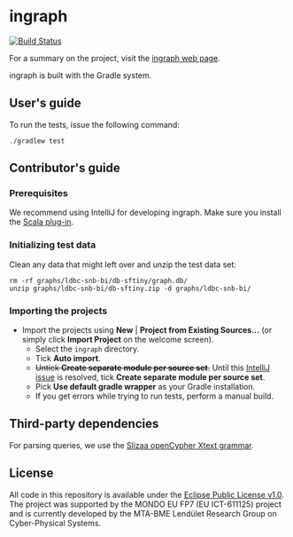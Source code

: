 # ingraph

[![Build Status](https://travis-ci.org/FTSRG/ingraph.svg?branch=master)](https://travis-ci.org/FTSRG/ingraph)

For a summary on the project, visit the [ingraph web page](http://docs.inf.mit.bme.hu/ingraph/).

ingraph is built with the Gradle system.

## User's guide

To run the tests, issue the following command:

```
./gradlew test
```

## Contributor's guide

### Prerequisites

We recommend using IntelliJ for developing ingraph. Make sure you install the [Scala plug-in](https://plugins.jetbrains.com/idea/plugin/1347-scala).

### Initializing test data

Clean any data that might left over and unzip the test data set:

```console
rm -rf graphs/ldbc-snb-bi/db-sftiny/graph.db/
unzip graphs/ldbc-snb-bi/db-sftiny.zip -d graphs/ldbc-snb-bi/
```

### Importing the projects

* Import the projects using **New** | **Project from Existing Sources...** (or simply click **Import Project** on the welcome screen).
  * Select the `ingraph` directory.
  * Tick **Auto import**.
  * ~~Untick **Create separate module per source set**.~~ Until this [IntelliJ issue](https://youtrack.jetbrains.com/issue/SCL-12718) is resolved, tick **Create separate module per source set**.
  * Pick **Use default gradle wrapper** as your Gradle installation.
  * If you get errors while trying to run tests, perform a manual build.

## Third-party dependencies

For parsing queries, we use the [Slizaa openCypher Xtext grammar](https://github.com/slizaa/slizaa-opencypher-xtext).

## License

All code in this repository is available under the [Eclipse Public License v1.0](http://www.eclipse.org/legal/epl-v10.html). The project was supported by the MONDO EU FP7 (EU ICT-611125) project and is currently developed by the MTA-BME Lendület Research Group on Cyber-Physical Systems.
